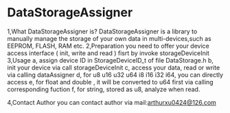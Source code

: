 # DataStorageAssigner
 
1,What DataStorageAssigner is?
     DataStorageAssigner is a library to manually manage the storage of your own data in multi-devices,such as EEPROM, FLASH, RAM etc.
2,Preparation
    you need to offer your device access interface ( init, write and read ) fisrt by invoke storageDeviceInit
3,Usage
    a, assign device ID in StorageDeviceID_t of file DataStorage.h
    b, init your device via call storageDeviceInit
    c, access your data, read or write via calling dataAssigner
    d, for u8 u16 u32 u64 i8 i16 i32 i64, you can directly access
    e, for float and double , it will be converted to u64 first via calling corresponding fuction 
    f, for string, stored as u8, analyze when read.
    
4,Contact Author
    you can contact author via mail:arthurxu0424@126.com
    

